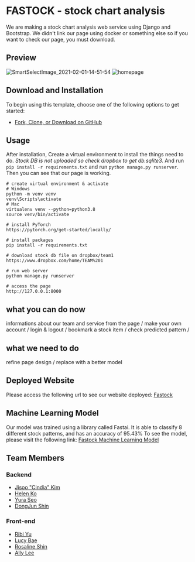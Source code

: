 # FASTOCK - stock chart analysis 

We are making a stock chart analysis web service using Django and Bootstrap. We didn't link our page using docker or something else so if you want to check our page, you must download. 

## Preview

![SmartSelectImage_2021-02-01-14-51-54](https://user-images.githubusercontent.com/75004920/107852084-01b5d700-6e52-11eb-8716-2f86005a8102.png)
![homepage](https://user-images.githubusercontent.com/75004920/107904840-58c1c600-6f90-11eb-8521-2c80e3c335df.png)


## Download and Installation

To begin using this template, choose one of the following options to get started:

* [Fork, Clone, or Download on GitHub](https://github.com/PEOPLESPACE-TEAMA/fastai-adventure.git)

## Usage

After installation, Create a virtual environment to install the things need to do. *Stock DB is not uploaded so check dropbox to get db.sqlite3.* And run `pip install -r requirements.txt` and run `python manage.py runserver`. Then you can see that our page is working. 


```
# create virtual environment & activate
# Windows
python -m venv venv
venv\Scripts\activate
# Mac
virtualenv venv --python=python3.8
source venv/bin/activate

# install PyTorch
https://pytorch.org/get-started/locally/

# install packages
pip install -r requirements.txt

# download stock db file on dropbox/team1
https://www.dropbox.com/home/TEAM%201

# run web server
python manage.py runserver

# access the page
http://127.0.0.1:8000
```




## what you can do now

informations about our team and service from the page /
make your own account /
login & logout /
bookmark a stock item /
check predicted pattern /


## what we need to do

refine page design /
replace with a better model
   
   
## Deployed Website
Please access the following url to see our website deployed: [Fastock](https://fastock8.8654fpp9j3cl6.ap-northeast-2.cs.amazonlightsail.com/)

## Machine Learning Model
Our model was trained using a library called Fastai. It is able to classify 8 different stock patterns, and has an accuracy of 95.43%
To see the model, please visit the following link: [Fastock Machine Learning Model](https://github.com/cindia3704/Peoplespace_Exercises/tree/main/StockPatternClassifierImproved2_Grouped_balancegroup)

## Team Members 
### Backend
- [Jisoo "Cindia" Kim](https://github.com/cindia3704)
- [Helen Ko](https://github.com/Koeunseooooo)
- [Yura Seo](https://github.com/yulaseo)
- [DongJun Shin](https://github.com/NewDongJun)
### Front-end
- [Ribi Yu](https://github.com/yukyeongmin)
- [Lucy Bae](https://github.com/sohyunbae1231)
- [Rosaline Shin](https://github.com/songaong8006)
- [Ally Lee](https://github.com/HyunJin0505)

